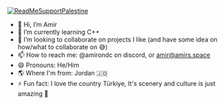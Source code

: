 [![ReadMeSupportPalestine](https://raw.githubusercontent.com/Safouene1/support-palestine-banner/master/banner-support.svg)](https://github.com/Safouene1/support-palestine-banner/Markdown-pages/Support.md)
- 👋 Hi, I’m Amir
- 🌱 I’m currently learning C++
- 💞️ I’m looking to collaborate on projects I like (and have some idea on how/what to collaborate on 😅)
- 📫 How to reach me: @amirondc on discord, or amir@amirs.space
- 😄 Pronouns: He/Him
- 🌎 Where I'm from: Jordan 🇯🇴
- ⚡ Fun fact: I love the country Türkiye, It's scenery and culture is just amazing 🤩
